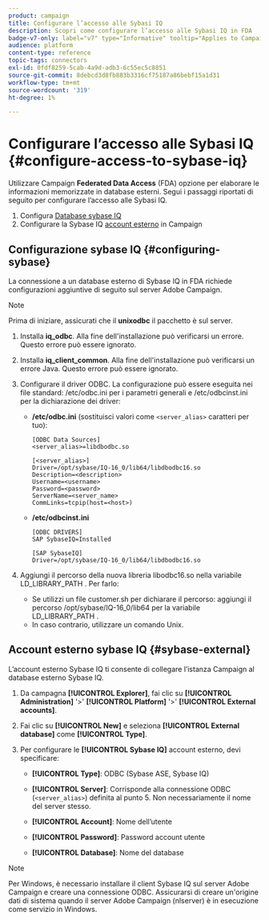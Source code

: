 ```yaml
---
product: campaign
title: Configurare l’accesso alle Sybasi IQ
description: Scopri come configurare l’accesso alle Sybasi IQ in FDA
badge-v7-only: label="v7" type="Informative" tooltip="Applies to Campaign Classic v7 only"
audience: platform
content-type: reference
topic-tags: connectors
exl-id: 0fdf8259-5cab-4a9d-adb3-6c55ec5c8851
source-git-commit: 8debcd3d8fb883b3316cf75187a86bebf15a1d31
workflow-type: tm+mt
source-wordcount: '319'
ht-degree: 1%

---
```


# Configurare l’accesso alle Sybasi IQ {#configure-access-to-sybase-iq}



Utilizzare Campaign **Federated Data Access** (FDA) opzione per elaborare le informazioni memorizzate in database esterni. Segui i passaggi riportati di seguito per configurare l’accesso alle Sybasi IQ.

1. Configura [Database sybase IQ](#configuring-sybase)
1. Configurare la Sybase IQ [account esterno](#sybase-external) in Campaign

## Configurazione sybase IQ {#configuring-sybase}

La connessione a un database esterno di Sybase IQ in FDA richiede configurazioni aggiuntive di seguito sul server Adobe Campaign.

>[!NOTE]
>
>Prima di iniziare, assicurati che il **unixodbc** il pacchetto è sul server.

1. Installa **iq_odbc**. Alla fine dell&#39;installazione può verificarsi un errore. Questo errore può essere ignorato.

1. Installa **iq_client_common**. Alla fine dell&#39;installazione può verificarsi un errore Java. Questo errore può essere ignorato.

1. Configurare il driver ODBC. La configurazione può essere eseguita nei file standard: /etc/odbc.ini per i parametri generali e /etc/odbcinst.ini per la dichiarazione dei driver:

   * **/etc/odbc.ini** (sostituisci valori come `<server_alias>` caratteri per tuo):

      ```
      [ODBC Data Sources]
      <server_alias>=libdbodbc.so
      
      [<server_alias>]
      Driver=/opt/sybase/IQ-16_0/lib64/libdbodbc16.so
      Description=<description>
      Username=<username>
      Password=<password>
      ServerName=<server_name>
      CommLinks=tcpip(host=<host>)
      ```

   * **/etc/odbcinst.ini**

      ```
      [ODBC DRIVERS]
      SAP SybaseIQ=Installed
      
      [SAP SybaseIQ]
      Driver=/opt/sybase/IQ-16_0/lib64/libdbodbc16.so
      ```

1. Aggiungi il percorso della nuova libreria libodbc16.so nella variabile LD_LIBRARY_PATH . Per farlo:

   * Se utilizzi un file customer.sh per dichiarare il percorso: aggiungi il percorso /opt/sybase/IQ-16_0/lib64 per la variabile LD_LIBRARY_PATH .
   * In caso contrario, utilizzare un comando Unix.

## Account esterno sybase IQ {#sybase-external}

L’account esterno Sybase IQ ti consente di collegare l’istanza Campaign al database esterno Sybase IQ.

1. Da campagna **[!UICONTROL Explorer]**, fai clic su **[!UICONTROL Administration]** &#39;>&#39; **[!UICONTROL Platform]** &#39;>&#39; **[!UICONTROL External accounts]**.

1. Fai clic su **[!UICONTROL New]** e seleziona **[!UICONTROL External database]** come **[!UICONTROL Type]**.

1. Per configurare le **[!UICONTROL Sybase IQ]** account esterno, devi specificare:

   * **[!UICONTROL Type]**: ODBC (Sybase ASE, Sybase IQ)

   * **[!UICONTROL Server]**: Corrisponde alla connessione ODBC (`<server_alias>`) definita al punto 5. Non necessariamente il nome del server stesso.

   * **[!UICONTROL Account]**: Nome dell’utente

   * **[!UICONTROL Password]**: Password account utente

   * **[!UICONTROL Database]**: Nome del database

>[!NOTE]
>
>Per Windows, è necessario installare il client Sybase IQ sul server Adobe Campaign e creare una connessione ODBC. Assicurarsi di creare un&#39;origine dati di sistema quando il server Adobe Campaign (nlserver) è in esecuzione come servizio in Windows.
